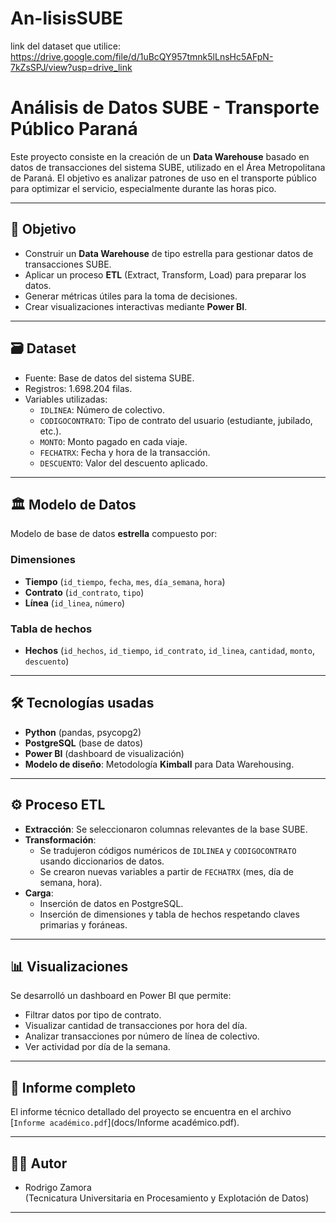 # An-lisisSUBE

link del dataset que utilice: https://drive.google.com/file/d/1uBcQY957tmnk5lLnsHc5AFpN-7kZsSPJ/view?usp=drive_link

# Análisis de Datos SUBE - Transporte Público Paraná

Este proyecto consiste en la creación de un **Data Warehouse** basado en datos de transacciones del sistema SUBE, utilizado en el Área Metropolitana de Paraná. El objetivo es analizar patrones de uso en el transporte público para optimizar el servicio, especialmente durante las horas pico.

---

## 🎯 Objetivo

- Construir un **Data Warehouse** de tipo estrella para gestionar datos de transacciones SUBE.
- Aplicar un proceso **ETL** (Extract, Transform, Load) para preparar los datos.
- Generar métricas útiles para la toma de decisiones.
- Crear visualizaciones interactivas mediante **Power BI**.

---

## 🗃️ Dataset

- Fuente: Base de datos del sistema SUBE.
- Registros: 1.698.204 filas.
- Variables utilizadas:
  - `IDLINEA`: Número de colectivo.
  - `CODIGOCONTRATO`: Tipo de contrato del usuario (estudiante, jubilado, etc.).
  - `MONTO`: Monto pagado en cada viaje.
  - `FECHATRX`: Fecha y hora de la transacción.
  - `DESCUENTO`: Valor del descuento aplicado.

---

## 🏛️ Modelo de Datos

Modelo de base de datos **estrella** compuesto por:

### Dimensiones
- **Tiempo** (`id_tiempo`, `fecha`, `mes`, `día_semana`, `hora`)
- **Contrato** (`id_contrato`, `tipo`)
- **Línea** (`id_linea`, `número`)

### Tabla de hechos
- **Hechos** (`id_hechos`, `id_tiempo`, `id_contrato`, `id_linea`, `cantidad`, `monto`, `descuento`)

---

## 🛠️ Tecnologías usadas

- **Python** (pandas, psycopg2)
- **PostgreSQL** (base de datos)
- **Power BI** (dashboard de visualización)
- **Modelo de diseño**: Metodología **Kimball** para Data Warehousing.

---

## ⚙️ Proceso ETL

- **Extracción**: Se seleccionaron columnas relevantes de la base SUBE.
- **Transformación**: 
  - Se tradujeron códigos numéricos de `IDLINEA` y `CODIGOCONTRATO` usando diccionarios de datos.
  - Se crearon nuevas variables a partir de `FECHATRX` (mes, día de semana, hora).
- **Carga**:
  - Inserción de datos en PostgreSQL.
  - Inserción de dimensiones y tabla de hechos respetando claves primarias y foráneas.

---

## 📊 Visualizaciones

Se desarrolló un dashboard en Power BI que permite:

- Filtrar datos por tipo de contrato.
- Visualizar cantidad de transacciones por hora del día.
- Analizar transacciones por número de línea de colectivo.
- Ver actividad por día de la semana.

---

## 📄 Informe completo

El informe técnico detallado del proyecto se encuentra en el archivo [`Informe académico.pdf`](docs/Informe académico.pdf).

---

## 👨‍💻 Autor

- Rodrigo Zamora  
(Tecnicatura Universitaria en Procesamiento y Explotación de Datos)

---

